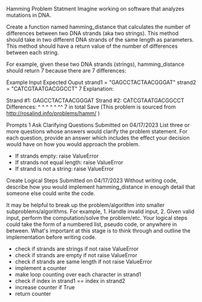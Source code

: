 Hamming
Problem Statment
Imagine working on software that analyzes mutations in DNA.

Create a function named hamming_distance that calculates the number of differences between two DNA strands (aka two strings). This method should take in two different DNA strands of the same length as parameters. This method should have a return value of the number of differences between each string.

For example, given these two DNA strands (strings), hamming_distance should return 7 because there are 7 differences:

Example Input	Expected Ouput
strand1 = "GAGCCTACTAACGGGAT"
strand2 = "CATCGTAATGACGGCCT"	7
Explanation:

Strand #1:   GAGCCTACTAACGGGAT
Strand #2:   CATCGTAATGACGGCCT
Differences: ^ ^ ^  ^ ^    ^^
             7 in total
 Save
(This problem is sourced from http://rosalind.info/problems/hamm/  )

Prompts
1
Ask Clarifying Questions
Submitted on 04/17/2023
List three or more questions whose answers would clarify the problem statement. For each question, provide an answer which includes the effect your decision would have on how you would approach the problem.

- If strands empty:
raise ValueError
- If strands not equal length:
raise ValueError
- If strand is not a string:
raise ValueError

Create Logical Steps
Submitted on 04/17/2023
Without writing code, describe how you would implement hamming_distance in enough detail that someone else could write the code.

It may be helpful to break up the problem/algorithm into smaller subproblems/algorithms. For example, 1. Handle invalid input, 2. Given valid input, perform the computation/solve the problem/etc.
Your logical steps could take the form of a numbered list, pseudo code, or anywhere in between. What's important at this stage is to think through and outline the implementation before writing code.

- check if strands are strings if not raise ValueError
- check if strands are empty if not raise ValueError
- check if strands are same length if not raise ValueError
- implement a counter
- make loop counting over each character in strand1
- check if index in strand1 == index in strand2
- increase counter if True
- return counter